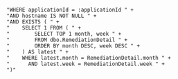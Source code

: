     "WHERE applicationId = :applicationId " +
    "AND hostname IS NOT NULL " +
    "AND EXISTS ( " +
    "    SELECT 1 FROM ( " +
    "        SELECT TOP 1 month, week " +
    "        FROM dbo.RemediationDetail " +
    "        ORDER BY month DESC, week DESC " +
    "    ) AS latest " +
    "    WHERE latest.month = RemediationDetail.month " +
    "      AND latest.week = RemediationDetail.week " +
    ")"
